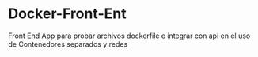 # Docker-Front-Ent
Front End App para probar archivos dockerfile e integrar con api en el uso de Contenedores separados y redes
